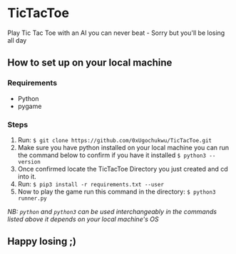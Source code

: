 # TicTacToe
Play Tic Tac Toe with an AI you can never beat - Sorry but you'll be losing all day


## How to set up on your local machine

### Requirements

- Python
- pygame


### Steps

1. Run:
```$ git clone https://github.com/0xUgochukwu/TicTacToe.git```
2. Make sure you have python installed on your local machine you can run the command below to confirm if you have it installed
```$ python3 --version```
3. Once confirmed locate the TicTacToe Directory you just created and cd into it.
4. Run:
```$ pip3 install -r requirements.txt --user```
5. Now to play the game run this command in the directory:
```$ python3 runner.py```

*NB: `python` and `python3` can be used interchangeably in the commands listed above it depends on your local machine's OS*



## Happy losing ;)
